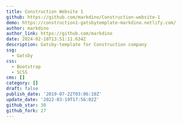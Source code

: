 ```yaml
---
title: Construction Website 1
github: https://github.com/markdino/Construction-website-1
demo: https://construction1-gatsbytemplate-markdino.netlify.com/
author: markdino
author_link: https://github.com/markdino
date: 2024-02-18T13:51:11.634Z
description: Gatsby-template for Construction company
ssg:
  - Gatsby
css:
  - Bootstrap
  - SCSS
cms: []
category: []
draft: false
publish_date: '2019-07-22T03:06:10Z'
update_date: '2022-03-19T17:56:02Z'
github_star: 30
github_fork: 27
---
```

